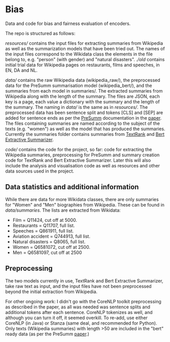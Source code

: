 # Bias

Data and code for bias and fairness evaluation of encoders.

The repo is structured as follows:

*resources/* contains the input files for extracting summaries from Wikipedia as well as the summarization models that have been tried out.
The names of the input files correspond to the Wikidata class the elements in the file belong to, e.g. "person" (with gender) and "natural disasters". *./old* contains initial trial data for Wikipedia pages on restaurants, films and speeches, in EN, DA and NL.

*data/* contains the raw Wikipedia data (wikipedia_raw/), the preprocessed data for the PreSumm summarisation model (wikipedia_bert/), and the summaries from each model in summaries/. 
The extracted summaries from Wikipedia along with the length of the summary. The files are JSON, each key is a page, each value a dictionary with the summary and the length of the summary. The naming in *data/* is the same as in *resources/*.
The preprocessed data has been sentence split and tokens \[CLS\] and \[SEP\] are added for sentence ends as per the [PreSumm](https://github.com/nlpyang/PreSumm/tree/main) documentation in the [paper](https://arxiv.org/pdf/1908.08345.pdf).
The files containing summaries are named according to the subject of the texts (e.g. "women") as well as the model that has produced the summaries. Currently the summaries folder contains summaries from [TextRank](https://github.com/summanlp/textrank/tree/master/summa) and [Bert Extractive Summarizer](https://pypi.org/project/bert-extractive-summarizer/).

*code/* contains the code for the project, so far: code for extracting the Wikipedia summaries, preprocessing for PreSumm and summary creation code for TextRank and Bert Extractive Summarizer. Later this will also include the analysis and visualisation code as well as resources and other data sources used in the project. 

## Data statistics and additional information
While there are data for more Wikidata classes, there are only summaries for "Women" and "Men" biographies from Wikipedia. These can be found in *data/summaries*.
The lists are extracted from Wikidata:
* Film = Q11424, cut off at 5000.
* Restaurants = Q11707, full list.
* Speeches = Q861911, full list.
* Aviation accident = Q744913, full list.
* Natural disasters = Q8065, full list.
* Women = Q6581072, cut off at 2500.
* Men = Q6581097, cut off at 2500

## Preprocessing
The two models currently in use, TextRank and Bert Extractive Summarizer, take raw text as input, and the input files have not been preprocessed beyond the initial extraction from Wikipedia.

For other ongoing work:
I didn't go with the CoreNLP toolkit preprocessing as described in the paper, as all was needed was sentence splits and additional tokens after each sentence. CoreNLP tokenizes as well, and although you can turn it off, it seemed overkill. To re-add, use either CoreNLP (in Java) or Stanza (same deal, and recommended for Python).
Only texts (Wikipedia summaries) with length >50 are included in the "bert" ready data (as per the PreSumm [paper](https://arxiv.org/pdf/1908.08345.pdf).)




